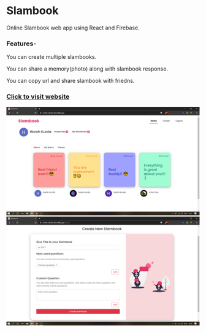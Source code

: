 # Slambook
Online Slambook web app using React and Firebase.

### Features-

You can create multiple slambooks.

You can share a memory(photo) along with slambook response.

You can copy url and share slambook with friedns.


### [Click to visit website](https://online-slambook.netlify.app/)

![Home](https://github.com/HarshKunte/Slambook/blob/master/readme_images/Home.png)
![Create Slambook](https://github.com/HarshKunte/Slambook/blob/master/readme_images/Create.png)
